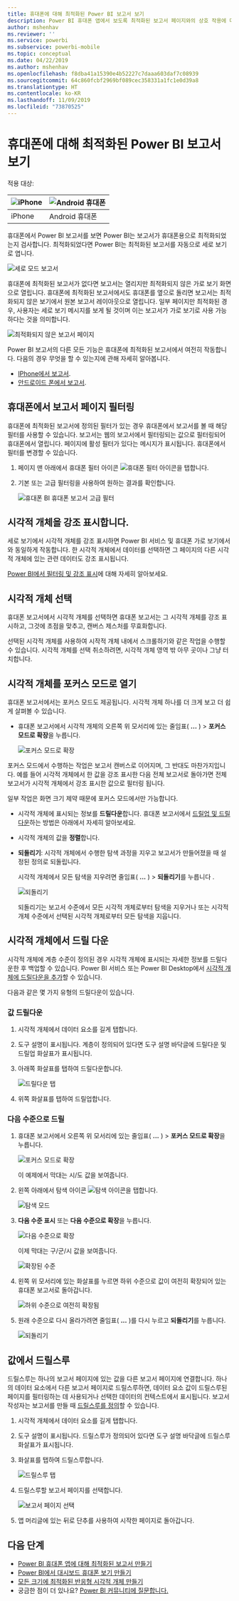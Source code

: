 ```yaml
---
title: 휴대폰에 대해 최적화된 Power BI 보고서 보기
description: Power BI 휴대폰 앱에서 보도록 최적화된 보고서 페이지와의 상호 작용에 대해 알아봅니다.
author: mshenhav
ms.reviewer: ''
ms.service: powerbi
ms.subservice: powerbi-mobile
ms.topic: conceptual
ms.date: 04/22/2019
ms.author: mshenhav
ms.openlocfilehash: f8dba41a15390e4b52227c7daaa603daf7c08939
ms.sourcegitcommit: 64c860fcbf2969bf089cec358331a1fc1e0d39a8
ms.translationtype: HT
ms.contentlocale: ko-KR
ms.lasthandoff: 11/09/2019
ms.locfileid: "73870525"
---
```

# <a name="view-power-bi-reports-optimized-for-your-phone"></a>휴대폰에 대해 최적화된 Power BI 보고서 보기

적용 대상:

| ![iPhone](./media/mobile-apps-view-phone-report/ios-logo-40-px.png) | ![Android 휴대폰](./media/mobile-apps-view-phone-report/android-logo-40-px.png) |
|:--- |:--- |
| iPhone |Android 휴대폰 |

휴대폰에서 Power BI 보고서를 보면 Power BI는 보고서가 휴대폰용으로 최적화되었는지 검사합니다. 최적화되었다면 Power BI는 최적화된 보고서를 자동으로 세로 보기로 엽니다.

![세로 모드 보고서](./media/mobile-apps-view-phone-report/07-power-bi-phone-report-portrait.png)

휴대폰에 최적화된 보고서가 없다면 보고서는 열리지만 최적화되지 않은 가로 보기 화면으로 열립니다. 휴대폰에 최적화된 보고서에서도 휴대폰를 옆으로 돌리면 보고서는 최적화되지 않은 보기에서 원본 보고서 레이아웃으로 열립니다. 일부 페이지만 최적화된 경우, 사용자는 세로 보기 메시지를 보게 될 것이며 이는 보고서가 가로 보기로 사용 가능하다는 것을 의미합니다.

![최적화되지 않은 보고서 페이지](./media/mobile-apps-view-phone-report/06-power-bi-phone-report-page-not-optimized.png)

Power BI 보고서의 다른 모든 기능은 휴대폰에 최적화된 보고서에서 여전히 작동합니다. 다음의 경우 무엇을 할 수 있는지에 관해 자세히 알아봅니다.

* [IPhone에서 보고서](mobile-reports-in-the-mobile-apps.md). 
* [안드로이드 폰에서 보고서](mobile-reports-in-the-mobile-apps.md).

## <a name="filter-the-report-page-on-a-phone"></a>휴대폰에서 보고서 페이지 필터링
휴대폰에 최적화된 보고서에 정의된 필터가 있는 경우 휴대폰에서 보고서를 볼 때 해당 필터를 사용할 수 있습니다. 보고서는 웹의 보고서에서 필터링되는 값으로 필터링되어 휴대폰에서 열립니다. 페이지에 활성 필터가 있다는 메시지가 표시됩니다. 휴대폰에서 필터를 변경할 수 있습니다.

1. 페이지 맨 아래에서 휴대폰 필터 아이콘 ![휴대폰 필터 아이콘](./media/mobile-apps-view-phone-report/power-bi-phone-filter-icon.png)을 탭합니다. 
2. 기본 또는 고급 필터링을 사용하여 원하는 결과를 확인합니다.
   
    ![휴대폰 BI 휴대폰 보고서 고급 필터](./media/mobile-apps-view-phone-report/power-bi-iphone-advanced-filter-toronto.gif)

## <a name="cross-highlight-visuals"></a>시각적 개체을 강조 표시합니다.
세로 보기에서 시각적 개체를 강조 표시하면 Power BI 서비스 및 휴대폰 가로 보기에서와 동일하게 작동합니다. 한 시각적 개체에서 데이터를 선택하면 그 페이지의 다른 시각적 개체에 있는 관련 데이터도 강조 표시됩니다.

[Power BI에서 필터링 및 강조 표시](../../power-bi-reports-filters-and-highlighting.md)에 대해 자세히 알아보세요.

## <a name="select-visuals"></a>시각적 개체 선택
휴대폰 보고서에서 시각적 개체를 선택하면 휴대폰 보고서는 그 시각적 개체를 강조 표시하고, 그것에 초점을 맞추고, 캔버스 제스처를 무효화합니다.

선택된 시각적 개체를 사용하여 시작적 개체 내에서 스크롤하기와 같은 작업을 수행할 수 있습니다. 시각적 개체를 선택 취소하려면, 시각적 개체 영역 밖 아무 곳이나 그냥 터치합니다.

## <a name="open-visuals-in-focus-mode"></a>시각적 개체를 포커스 모드로 열기
휴대폰 보고서에서는 포커스 모드도 제공됩니다. 시각적 개체 하나를 더 크게 보고 더 쉽게 살펴볼 수 있습니다.

* 휴대폰 보고서에서 시각적 개체의 오른쪽 위 모서리에 있는 줄임표( **...** ) > **포커스 모드로 확장**을 누릅니다.
  
    ![포커스 모드로 확장](././media/mobile-apps-view-phone-report/power-bi-phone-report-focus-mode.png)

포커스 모드에서 수행하는 작업은 보고서 캔버스로 이어지며, 그 반대도 마찬가지입니다. 예를 들어 시각적 개체에서 한 값을 강조 표시한 다음 전체 보고서로 돌아가면 전체 보고서가 시각적 개체에서 강조 표시한 값으로 필터링 됩니다.

일부 작업은  화면 크기 제약 때문에 포커스 모드에서만 가능합니다.

* 시각적 개체에 표시되는 정보를 **드릴다운**합니다. 휴대폰 보고서에서 [드릴업 및 드릴다운](mobile-apps-view-phone-report.md#drill-down-in-a-visual)하는 방법은 아래에서 자세히 알아보세요.
* 시각적 개체의 값을 **정렬**합니다.
* **되돌리기**: 시각적 개체에서 수행한 탐색 과정을 지우고 보고서가 만들어졌을 때 설정된 정의로 되돌립니다.
  
    시각적 개체에서 모든 탐색을 지우려면 줄임표( **...** ) > **되돌리기**를 누릅니다 .
  
    ![되돌리기](././media/mobile-apps-view-phone-report/power-bi-phone-report-revert-levels.png)
  
    되돌리기는 보고서 수준에서 모든 시각적 개체로부터 탐색을 지우거나 또는 시각적 개체 수준에서 선택된 시각적 개체로부터 모든 탐색을 지웁니다.   

## <a name="drill-down-in-a-visual"></a>시각적 개체에서 드릴 다운
시각적 개체에 계층 수준이 정의된 경우 시각적 개체에 표시되는 자세한 정보를 드릴다운한 후 백업할 수 있습니다. Power BI 서비스 또는 Power BI Desktop에서 [시각적 개체에 드릴다운을 추가](../end-user-drill.md)할 수 있습니다.

다음과 같은 몇 가지 유형의 드릴다운이 있습니다.

### <a name="drill-down-on-a-value"></a>값 드릴다운
1. 시각적 개체에서 데이터 요소를 길게 탭합니다.
2. 도구 설명이 표시됩니다. 계층이 정의되어 있다면 도구 설명 바닥글에 드릴다운 및 드릴업 화살표가 표시됩니다.
3. 아래쪽 화살표를 탭하여 드릴다운합니다.

    ![드릴다운 탭](././media/mobile-apps-view-phone-report/report-drill-down.png)
    
4. 위쪽 화살표를 탭하여 드릴업합니다.

### <a name="drill-to-next-level"></a>다음 수준으로 드릴
1. 휴대폰 보고서에서 오른쪽 위 모서리에 있는 줄임표( **...** ) > **포커스 모드로 확장**을 누릅니다.
   
    ![포커스 모드로 확장](././media/mobile-apps-view-phone-report/power-bi-phone-report-focus-mode.png)
   
    이 예제에서 막대는 시/도 값을 보여줍니다.
2. 왼쪽 아래에서 탐색 아이콘 ![탐색 아이콘](./media/mobile-apps-view-phone-report/power-bi-phone-report-explore-icon.png)을 탭합니다.
   
    ![탐색 모드](./media/mobile-apps-view-phone-report/power-bi-phone-report-explore-mode.png)
3. **다음 수준 표시** 또는 **다음 수준으로 확장**을 누릅니다.
   
    ![다음 수준으로 확장](./media/mobile-apps-view-phone-report/power-bi-phone-report-expand-levels.png)
   
    이제 막대는 구/군/시 값을 보여줍니다.
   
    ![확장된 수준](./media/mobile-apps-view-phone-report/power-bi-phone-report-expanded-levels.png)
4. 왼쪽 위 모서리에 있는 화살표를 누르면 하위 수준으로 값이 여전히 확장되어 있는 휴대폰 보고서로 돌아갑니다.
   
    ![하위 수준으로 여전히 확장됨](./media/mobile-apps-view-phone-report/power-bi-back-to-phone-report-expanded-levels.png)
5. 원래 수준으로 다시 올라가려면 줄임표( **...** )를 다시 누르고 **되돌리기**를 누릅니다.
   
    ![되돌리기](././media/mobile-apps-view-phone-report/power-bi-phone-report-revert-levels.png)

## <a name="drill-through-from-a-value"></a>값에서 드릴스루
드릴스루는 하나의 보고서 페이지에 있는 값을 다른 보고서 페이지에 연결합니다. 하나의 데이터 요소에서 다른 보고서 페이지로 드릴스루하면, 데이터 요소 값이 드릴스루된 페이지를 필터링하는 데 사용되거나 선택한 데이터의 컨텍스트에서 표시됩니다.
보고서 작성자는 보고서를 만들 때 [드릴스루를 정의](https://docs.microsoft.com/power-bi/desktop-drillthrough)할 수 있습니다.

1. 시각적 개체에서 데이터 요소를 길게 탭합니다.
2. 도구 설명이 표시됩니다. 드릴스루가 정의되어 있다면 도구 설명 바닥글에 드릴스루 화살표가 표시됩니다.
3. 화살표를 탭하여 드릴스루합니다.

    ![드릴스루 탭](././media/mobile-apps-view-phone-report/report-drill-through1.png)

4. 드릴스루할 보고서 페이지를 선택합니다.

    ![보고서 페이지 선택](././media/mobile-apps-view-phone-report/report-drill-through2.png)

5. 앱 머리글에 있는 뒤로 단추를 사용하여 시작한 페이지로 돌아갑니다.


## <a name="next-steps"></a>다음 단계
* [Power BI 휴대폰 앱에 대해 최적화된 보고서 만들기](../../desktop-create-phone-report.md)
* [Power BI에서 대시보드 휴대폰 보기 만들기](../../service-create-dashboard-mobile-phone-view.md)
* [모든 크기에 최적화된 반응형 시각적 개체 만들기](../../visuals/desktop-create-responsive-visuals.md)
* 궁금한 점이 더 있나요? [Power BI 커뮤니티에 질문합니다.](https://community.powerbi.com/)

